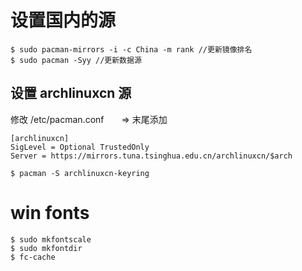# 设置国内的源
```
$ sudo pacman-mirrors -i -c China -m rank //更新镜像排名
$ sudo pacman -Syy //更新数据源
```

## 设置 archlinuxcn 源
修改 /etc/pacman.conf　　=> 末尾添加
```
[archlinuxcn]
SigLevel = Optional TrustedOnly
Server = https://mirrors.tuna.tsinghua.edu.cn/archlinuxcn/$arch
```
```
$ pacman -S archlinuxcn-keyring 
```

# win fonts
```
$ sudo mkfontscale
$ sudo mkfontdir
$ fc-cache
```
